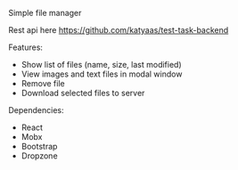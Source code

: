 Simple file manager

Rest api here https://github.com/katyaas/test-task-backend

Features:
* Show list of files (name, size, last modified)
* View images and text files in modal window
* Remove file
* Download selected files to server

Dependencies:
* React
* Mobx
* Bootstrap
* Dropzone
